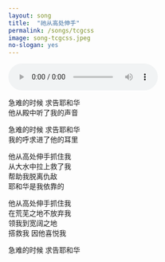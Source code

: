 ```yaml
---
layout: song
title:  "祂从高处伸手"
permalink: /songs/tcgcss
image: song-tcgcss.jpeg
no-slogan: yes
---
```


<audio controls>   
   <source src="https://typora-1259024198.cos.ap-beijing.myqcloud.com/wg-audio/%E7%A5%82%E4%BB%8E%E9%AB%98%E5%A4%84%E4%BC%B8%E6%89%8B.mp3" type="audio/mpeg">   
</audio>


急难的时候 求告耶和华<br/>
他从殿中听了我的声音<br/>

急难的时候 求告耶和华<br/>
我的呼求进了他的耳里<br/>

他从高处伸手抓住我<br/>
从大水中拉上救了我<br/>
帮助我脱离仇敌<br/>
耶和华是我依靠的<br/>

他从高处伸手抓住我<br/>
在荒芜之地不放弃我<br/>
领我到宽阔之地<br/>
搭救我 因他喜悦我<br/>

急难的时候 求告耶和华<br/>
